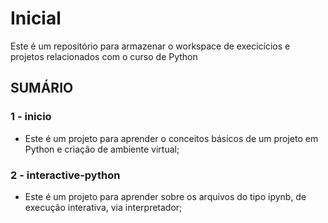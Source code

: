 # Inicial

Este é um repositório para armazenar o workspace de execicícios e projetos relacionados com o curso de Python

## SUMÁRIO

### 1 - inicio
 * Este é um projeto para aprender o conceitos básicos de um projeto em Python e criação de ambiente virtual;

### 2 - interactive-python
 * Este é um projeto para aprender sobre os arquivos do tipo ipynb, de execução interativa, via interpretador;

